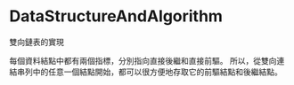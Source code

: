 # DataStructureAndAlgorithm
雙向鏈表的實現

每個資料結點中都有兩個指標，分別指向直接後繼和直接前驅。
所以，從雙向連結串列中的任意一個結點開始，都可以很方便地存取它的前驅結點和後繼結點。
